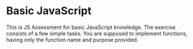 # Basic JavaScript

This is JS Assessment for basic JavaScript knowledge. The exercise consists of a few simple tasks. You are supposed to implement functions, having only the function name and purpose provided.
